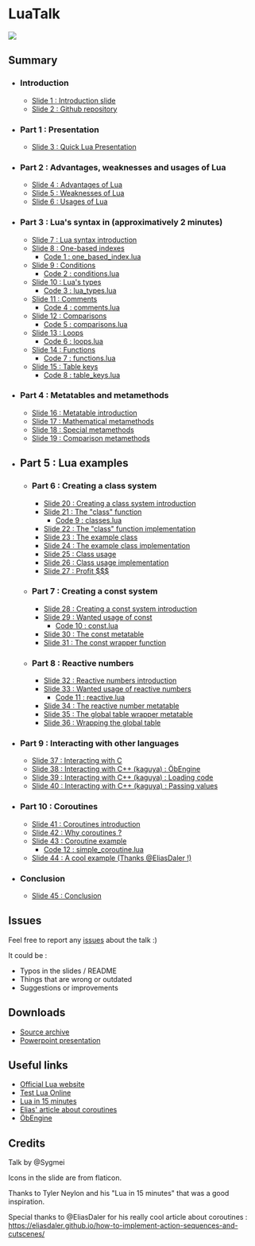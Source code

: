 # LuaTalk

![](https://raw.githubusercontent.com/Sygmei/LuaTalk/master/resources/banner.png)

## Summary

- ### Introduction
    - [Slide 1 : Introduction slide](https://raw.githubusercontent.com/Sygmei/LuaTalk/master/slides/Diapositive1.PNG)
    - [Slide 2 : Github repository](https://raw.githubusercontent.com/Sygmei/LuaTalk/master/slides/Diapositive2.PNG)
- ### Part 1 : Presentation
    - [Slide 3 : Quick Lua Presentation](https://raw.githubusercontent.com/Sygmei/LuaTalk/master/slides/Diapositive3.PNG)
- ### Part 2 : Advantages, weaknesses and usages of Lua
    - [Slide 4 : Advantages of Lua](https://raw.githubusercontent.com/Sygmei/LuaTalk/master/slides/Diapositive4.PNG)
    - [Slide 5 : Weaknesses of Lua](https://raw.githubusercontent.com/Sygmei/LuaTalk/master/slides/Diapositive5.PNG)
    - [Slide 6 : Usages of Lua](https://raw.githubusercontent.com/Sygmei/LuaTalk/master/slides/Diapositive6.PNG)
- ### Part 3 : Lua's syntax in (approximatively 2 minutes)
    - [Slide 7 : Lua syntax introduction](https://raw.githubusercontent.com/Sygmei/LuaTalk/master/slides/Diapositive7.PNG)
    - [Slide 8 : One-based indexes](https://raw.githubusercontent.com/Sygmei/LuaTalk/master/slides/Diapositive8.PNG)
        - [Code 1 : one_based_index.lua](https://raw.githubusercontent.com/Sygmei/LuaTalk/master/source/lua_in_2_minutes/one_based_index.lua)
    - [Slide 9 : Conditions](https://raw.githubusercontent.com/Sygmei/LuaTalk/master/slides/Diapositive9.PNG)
        - [Code 2 : conditions.lua](https://raw.githubusercontent.com/Sygmei/LuaTalk/master/source/lua_in_2_minutes/conditions.lua)
    - [Slide 10 : Lua's types](https://raw.githubusercontent.com/Sygmei/LuaTalk/master/slides/Diapositive10.PNG)
        - [Code 3 : lua_types.lua](https://raw.githubusercontent.com/Sygmei/LuaTalk/master/source/lua_in_2_minutes/lua_types.lua)
    - [Slide 11 : Comments](https://raw.githubusercontent.com/Sygmei/LuaTalk/master/slides/Diapositive11.PNG)
        - [Code 4 : comments.lua](https://raw.githubusercontent.com/Sygmei/LuaTalk/master/source/lua_in_2_minutes/comments.lua)
    - [Slide 12 : Comparisons](https://raw.githubusercontent.com/Sygmei/LuaTalk/master/slides/Diapositive12.PNG)
        - [Code 5 : comparisons.lua](https://raw.githubusercontent.com/Sygmei/LuaTalk/master/source/lua_in_2_minutes/comparisons.lua)
    - [Slide 13 : Loops](https://raw.githubusercontent.com/Sygmei/LuaTalk/master/slides/Diapositive13.PNG)
        - [Code 6 : loops.lua](https://raw.githubusercontent.com/Sygmei/LuaTalk/master/source/lua_in_2_minutes/loops.lua)
    - [Slide 14 : Functions](https://raw.githubusercontent.com/Sygmei/LuaTalk/master/slides/Diapositive14.PNG)
        - [Code 7 : functions.lua](https://raw.githubusercontent.com/Sygmei/LuaTalk/master/source/lua_in_2_minutes/functions.lua)
    - [Slide 15 : Table keys](https://raw.githubusercontent.com/Sygmei/LuaTalk/master/slides/Diapositive15.PNG)
        - [Code 8 : table_keys.lua](https://raw.githubusercontent.com/Sygmei/LuaTalk/master/source/lua_in_2_minutes/table_keys.lua)
- ### Part 4 : Metatables and metamethods
    - [Slide 16 : Metatable introduction](https://raw.githubusercontent.com/Sygmei/LuaTalk/master/slides/Diapositive16.PNG)
    - [Slide 17 : Mathematical metamethods](https://raw.githubusercontent.com/Sygmei/LuaTalk/master/slides/Diapositive17.PNG)
    - [Slide 18 : Special metamethods](https://raw.githubusercontent.com/Sygmei/LuaTalk/master/slides/Diapositive18.PNG)
    - [Slide 19 : Comparison metamethods](https://raw.githubusercontent.com/Sygmei/LuaTalk/master/slides/Diapositive19.PNG)
- ## Part 5 : Lua examples
    - ### Part 6 : Creating a class system
        - [Slide 20 : Creating a class system introduction](https://raw.githubusercontent.com/Sygmei/LuaTalk/master/slides/Diapositive20.PNG)
        - [Slide 21 : The "class" function](https://raw.githubusercontent.com/Sygmei/LuaTalk/master/slides/Diapositive21.PNG)
            - [Code 9 : classes.lua](https://raw.githubusercontent.com/Sygmei/LuaTalk/master/source/creating_a_class_system/classes.lua)
        - [Slide 22 : The "class" function implementation](https://raw.githubusercontent.com/Sygmei/LuaTalk/master/slides/Diapositive22.PNG)
        - [Slide 23 : The example class](https://raw.githubusercontent.com/Sygmei/LuaTalk/master/slides/Diapositive23.PNG)
        - [Slide 24 : The example class implementation](https://raw.githubusercontent.com/Sygmei/LuaTalk/master/slides/Diapositive24.PNG)
        - [Slide 25 : Class usage](https://raw.githubusercontent.com/Sygmei/LuaTalk/master/slides/Diapositive25.PNG)
        - [Slide 26 : Class usage implementation](https://raw.githubusercontent.com/Sygmei/LuaTalk/master/slides/Diapositive26.PNG)
        - [Slide 27 : Profit $$$](https://raw.githubusercontent.com/Sygmei/LuaTalk/master/slides/Diapositive27.PNG)
    - ### Part 7 : Creating a const system
        - [Slide 28 : Creating a const system introduction](https://raw.githubusercontent.com/Sygmei/LuaTalk/master/slides/Diapositive28.PNG)
        - [Slide 29 : Wanted usage of const](https://raw.githubusercontent.com/Sygmei/LuaTalk/master/slides/Diapositive29.PNG)
            - [Code 10 : const.lua](https://github.com/Sygmei/LuaTalk/blob/master/source/creating_a_const_system/const.lua)
        - [Slide 30 : The const metatable](https://raw.githubusercontent.com/Sygmei/LuaTalk/master/slides/Diapositive30.PNG)
        - [Slide 31 : The const wrapper function](https://raw.githubusercontent.com/Sygmei/LuaTalk/master/slides/Diapositive31.PNG)
    - ### Part 8 : Reactive numbers
        - [Slide 32 : Reactive numbers introduction](https://raw.githubusercontent.com/Sygmei/LuaTalk/master/slides/Diapositive32.PNG)
        - [Slide 33 : Wanted usage of reactive numbers](https://raw.githubusercontent.com/Sygmei/LuaTalk/master/slides/Diapositive33.PNG)
            - [Code 11 : reactive.lua](https://raw.githubusercontent.com/Sygmei/LuaTalk/master/source/creating_a_reactive_number_system/reactive.lua)
        - [Slide 34 : The reactive number metatable](https://raw.githubusercontent.com/Sygmei/LuaTalk/master/slides/Diapositive34.PNG)
        - [Slide 35 : The global table wrapper metatable](https://raw.githubusercontent.com/Sygmei/LuaTalk/master/slides/Diapositive35.PNG)
        - [Slide 36 : Wrapping the global table](https://raw.githubusercontent.com/Sygmei/LuaTalk/master/slides/Diapositive36.PNG)
- ### Part 9 : Interacting with other languages
    - [Slide 37 : Interacting with C](https://raw.githubusercontent.com/Sygmei/LuaTalk/master/slides/Diapositive37.PNG)
    - [Slide 38 : Interacting with C++ (kaguya) : ÖbEngine](https://raw.githubusercontent.com/Sygmei/LuaTalk/master/slides/Diapositive38.PNG)
    - [Slide 39 : Interacting with C++ (kaguya) : Loading code](https://raw.githubusercontent.com/Sygmei/LuaTalk/master/slides/Diapositive39.PNG)
    - [Slide 40 : Interacting with C++ (kaguya) : Passing values](https://raw.githubusercontent.com/Sygmei/LuaTalk/master/slides/Diapositive40.PNG)
- ### Part 10 : Coroutines
    - [Slide 41 : Coroutines introduction](https://raw.githubusercontent.com/Sygmei/LuaTalk/master/slides/Diapositive41.PNG)
    - [Slide 42 : Why coroutines ?](https://raw.githubusercontent.com/Sygmei/LuaTalk/master/slides/Diapositive42.PNG)
    - [Slide 43 : Coroutine example](https://raw.githubusercontent.com/Sygmei/LuaTalk/master/slides/Diapositive43.PNG)
        - [Code 12 : simple_coroutine.lua](https://raw.githubusercontent.com/Sygmei/LuaTalk/master/source/coroutines/simple_coroutine.lua)
    - [Slide 44 : A cool example (Thanks @EliasDaler !)](https://raw.githubusercontent.com/Sygmei/LuaTalk/master/slides/Diapositive44.PNG)
- ### Conclusion
    - [Slide 45 : Conclusion](https://raw.githubusercontent.com/Sygmei/LuaTalk/master/slides/Diapositive45.PNG)

## Issues

Feel free to report any [issues](https://github.com/Sygmei/LuaTalk/issues) about the talk :)

It could be :
- Typos in the slides / README
- Things that are wrong or outdated
- Suggestions or improvements

## Downloads

- [Source archive](https://raw.githubusercontent.com/Sygmei/LuaTalk/master/source/sources.zip)
- [Powerpoint presentation](https://raw.githubusercontent.com/Sygmei/LuaTalk/master/slides/presentation_lua_dark.pptx)

## Useful links

- [Official Lua website](https://www.lua.org/)
- [Test Lua Online](https://www.lua.org/demo.html)
- [Lua in 15 minutes](http://tylerneylon.com/a/learn-lua/)
- [Elias' article about coroutines](https://eliasdaler.github.io/how-to-implement-action-sequences-and-cutscenes/)
- [ÖbEngine](https://github.com/Sygmei/ObEngine)

## Credits

Talk by @Sygmei

Icons in the slide are from flaticon.

Thanks to Tyler Neylon and his "Lua in 15 minutes" that was a good inspiration.

Special thanks to @EliasDaler for his really cool article about coroutines : https://eliasdaler.github.io/how-to-implement-action-sequences-and-cutscenes/
